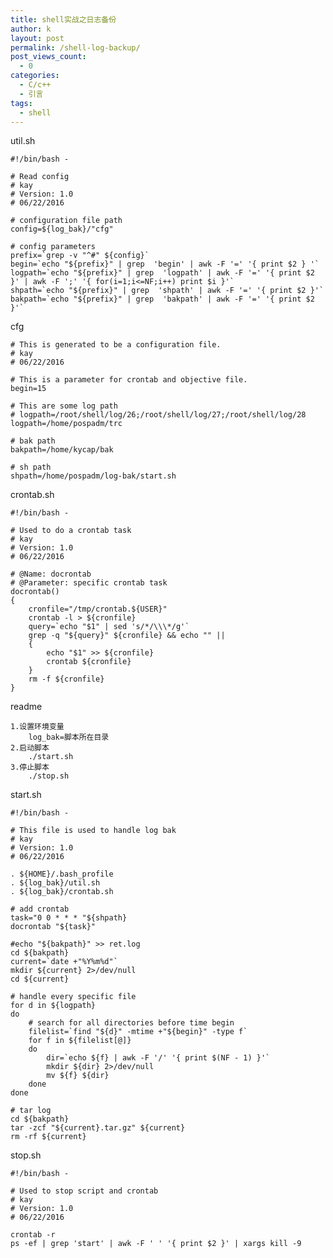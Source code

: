 ```yaml
---
title: shell实战之日志备份
author: k
layout: post
permalink: /shell-log-backup/
post_views_count:
  - 0
categories:
  - C/c++
  - 引言
tags:
  - shell
---
```


util.sh


	#!/bin/bash -

	# Read config
	# kay
	# Version: 1.0
	# 06/22/2016

	# configuration file path
	config=${log_bak}/"cfg"

	# config parameters
	prefix=`grep -v "^#" ${config}`
	begin=`echo "${prefix}" | grep  'begin' | awk -F '=' '{ print $2 } '`
	logpath=`echo "${prefix}" | grep  'logpath' | awk -F '=' '{ print $2 }' | awk -F ';' '{ for(i=1;i<=NF;i++) print $i }'`
	shpath=`echo "${prefix}" | grep  'shpath' | awk -F '=' '{ print $2 }'`
	bakpath=`echo "${prefix}" | grep  'bakpath' | awk -F '=' '{ print $2 }'`

cfg


	# This is generated to be a configuration file.
	# kay
	# 06/22/2016

	# This is a parameter for crontab and objective file.
	begin=15

	# This are some log path 
	# logpath=/root/shell/log/26;/root/shell/log/27;/root/shell/log/28
	logpath=/home/pospadm/trc

	# bak path
	bakpath=/home/kycap/bak

	# sh path
	shpath=/home/pospadm/log-bak/start.sh

crontab.sh


	#!/bin/bash -

	# Used to do a crontab task
	# kay
	# Version: 1.0
	# 06/22/2016

	# @Name: docrontab
	# @Parameter: specific crontab task
	docrontab()
	{
    	cronfile="/tmp/crontab.${USER}"
    	crontab -l > ${cronfile}
    	query=`echo "$1" | sed 's/*/\\\*/g'`
    	grep -q "${query}" ${cronfile} && echo "" ||
    	{
            echo "$1" >> ${cronfile}
            crontab ${cronfile}
    	}
    	rm -f ${cronfile}
	}

readme

	1.设置环境变量
		log_bak=脚本所在目录
	2.启动脚本
		./start.sh
	3.停止脚本
		./stop.sh

start.sh


	#!/bin/bash -

	# This file is used to handle log bak 
	# kay
	# Version: 1.0
	# 06/22/2016

	. ${HOME}/.bash_profile
	. ${log_bak}/util.sh
	. ${log_bak}/crontab.sh

	# add crontab
	task="0 0 * * * "${shpath}
	docrontab "${task}"

	#echo "${bakpath}" >> ret.log
	cd ${bakpath}
	current=`date +"%Y%m%d"`
	mkdir ${current} 2>/dev/null 
	cd ${current}

	# handle every specific file 
	for d in ${logpath}
	do
    	# search for all directories before time begin
    	filelist=`find "${d}" -mtime +"${begin}" -type f`
    	for f in ${filelist[@]}
    	do
       		dir=`echo ${f} | awk -F '/' '{ print $(NF - 1) }'`    
        	mkdir ${dir} 2>/dev/null
        	mv ${f} ${dir}
    	done
	done

	# tar log
	cd ${bakpath}
	tar -zcf "${current}.tar.gz" ${current}
	rm -rf ${current}

stop.sh


	#!/bin/bash -

	# Used to stop script and crontab
	# kay
	# Version: 1.0
	# 06/22/2016

	crontab -r
	ps -ef | grep 'start' | awk -F ' ' '{ print $2 }' | xargs kill -9